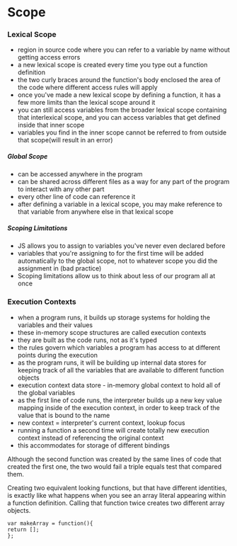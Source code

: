 # Scope

### Lexical Scope
- region in source code where you can refer to a variable by name without getting access errors
- a new lexical scope is created every time you type out a function definition
- the two curly braces around the function's body enclosed the area of the code where different access rules will apply
- once you've made a new lexical scope by defining a function, it has a few more limits than the lexical scope around it
- you can still access variables from the broader lexical scope containing that interlexical scope, and you can access variables that get defined inside that inner scope
- variables you find in the inner scope cannot be referred to from outside that scope(will result in an error)

##### Global Scope
- can be accessed anywhere in the program
- can be shared across different files as a way for any part of the program to interact with any other part
- every other line of code can reference it
- after defining a variable in a lexical scope, you may make reference to that variable from anywhere else in that lexical scope

##### Scoping Limitations
- JS allows you to assign to variables you've never even declared before
- variables that you're assigning to for the first time will be added automatically to the global scope, not to whatever scope you did the assignment in (bad practice)
- Scoping limitations allow us to think about less of our program all at once

### Execution Contexts
- when a program runs, it builds up storage systems for holding the variables and their values
- these in-memory scope structures are called execution contexts
- they are built as the code runs, not as it's typed
- the rules govern which variables a program has access to at different points during the execution
- as the program runs, it will be building up internal data stores for keeping track of all the variables that are available to different function objects
- execution context data store - in-memory global context to hold all of the global variables
- as the first line of code runs, the interpreter builds up a new key value mapping inside of the execution context, in order to keep track of the value that is bound to the name
- new context = interpreter's current context, lookup focus
- running a function a second time will create totally new execution context instead of referencing the original context
- this accommodates for storage of different bindings

Although the second function was created by the same lines of code that created the first one, the two would fail a triple equals test that compared them.

Creating two equivalent looking functions, but that have different identities, is exactly like what happens when you see an array literal appearing within a function definition. Calling that function twice creates two different array objects. 
```
var makeArray = function(){
return [];
};
```